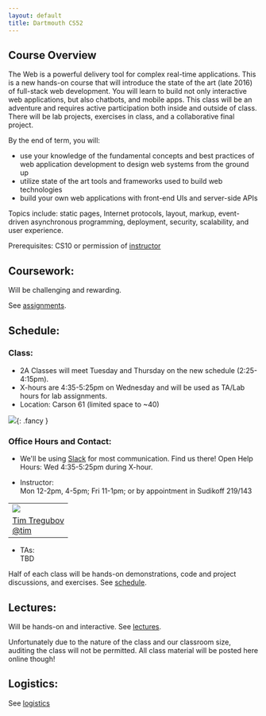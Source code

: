 ```yaml
---
layout: default
title: Dartmouth CS52
---
```


## Course Overview

The Web is a powerful delivery tool for complex real-time applications. This is a new hands-on course that will introduce the state of the art (late 2016) of full-stack web development. You will learn to build not only interactive web applications, but also chatbots, and mobile apps. This class will be an adventure and requires active participation both inside and outside of class. There will be lab projects, exercises in class, and a collaborative final project.

By the end of term, you will:

  - use your knowledge of the fundamental concepts and best practices of web application development to design web systems from the ground up
  - utilize state of the art tools and frameworks used to build web technologies
  - build your own web applications with front-end UIs and server-side APIs

Topics include: static pages, Internet protocols, layout, markup, event-driven asynchronous programming, deployment, security, scalability, and user experience.

Prerequisites: CS10 or permission of [instructor](mailto:tim@cs.dartmouth.edu)


## Coursework:

Will be challenging and rewarding.

See [assignments](/assignments).

## Schedule:

### Class:

  - 2A Classes will meet Tuesday and Thursday on the new schedule (2:25-4:15pm).<br>
  - X-hours are 4:35-5:25pm on Wednesday and will be used as TA/Lab hours for lab assignments.<br>
  - Location: Carson 61  (limited space to ~40)

![](imgs/carson61.jpg){: .fancy }

### Office Hours and Contact:

  - We'll be using [Slack](https://cs52-dartmouth.slack.com) for most communication. Find us there!
    Open Help Hours: Wed 4:35-5:25pm during X-hour.


  - Instructor:<br>
    Mon 12-2pm, 4-5pm; Fri 11-1pm; or by appointment in Sudikoff 219/143

<table>
  <tr>
    <td>
      <img class="profile fancy" src="imgs/tt_profile.jpg" />
    </td>
  </tr>
  <tr>
    <td>
      <a href="mailto:tim@cs.dartmouth.edu">Tim Tregubov</a><br>
      <a href="https://cs52-dartmouth.slack.com/messages/@tim/">@tim</a>
    </td>
  </tr>
</table>


  - TAs:<br> TBD

<!-- <table >
  <tr>
    <td><img class="profile fancy" src="imgs/sb_profile.jpg" /></td>
    <td><img class="profile fancy" src="imgs/xm_profile.jpg" /></td>
    <td><img class="profile fancy" src="imgs/yt_profile.jpg" /></td>
    <td><img class="profile fancy" src="imgs/vm_profile.jpg" /></td>
  </tr>
  <tr>
    <td><a href="mailto:Suman.K.Bera.GR@dartmouth.edu">Suman Bera</a><br>
    <a href="https://cs52-dartmouth.slack.com/messages/@sumanbera/">@sumanbera</a><br>
    Fri 3-5pm<br>Sudikoff 114
    </td>
    <td><a href="mailto:Xing.Meng.GR@dartmouth.edu">Xing Meng</a><br>
    <a href="https://cs52-dartmouth.slack.com/messages/@xing/">@xing</a><br>
    Sat 1-3pm<br>Sudikoff 114
    </td>
    <td><a href="mailto:Yuan.Tian.GR@dartmouth.edu">Yuan Tian</a><br>
    <a href="https://cs52-dartmouth.slack.com/messages/@yvonne/">@yvonne</a><br>
    Wed 10am-12<br>Sudikoff 142
    </td>
    <td><a href="mailto:Varun.Mishra.GR@Dartmouth.edu">Varun Mishra</a><br>
    <a href="https://cs52-dartmouth.slack.com/messages/@mishravarun/">@mishravarun</a><br>
    Mon 3-5pm<br>Sudikoff 114
    </td>
  </tr>
</table> -->


Half of each class will be hands-on demonstrations, code and project discussions, and exercises.  See [schedule](/schedule).

## Lectures:

Will be hands-on and interactive.  See [lectures](/lectures).

Unfortunately due to the nature of the class and our classroom size, auditing the class will not be permitted. All class material will be posted here online though!

<!-- Additionally [DALI Lab Open Lab Nights](http://dali.dartmouth.edu/news-posts/dali-open-lab-hours) are a good time to get help with webdev from myself and DALI mentors. -->

## Logistics:

See [logistics](/logistics)

